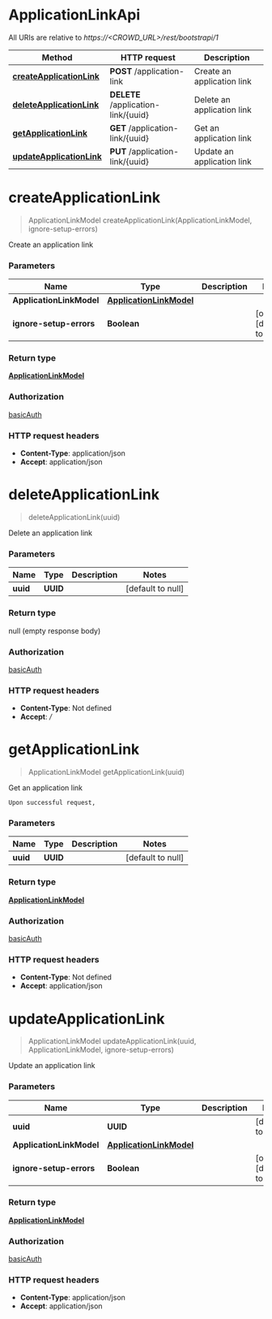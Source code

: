 # ApplicationLinkApi

All URIs are relative to *https://&lt;CROWD_URL&gt;/rest/bootstrapi/1*

| Method | HTTP request | Description |
|------------- | ------------- | -------------|
| [**createApplicationLink**](ApplicationLinkApi.md#createApplicationLink) | **POST** /application-link | Create an application link |
| [**deleteApplicationLink**](ApplicationLinkApi.md#deleteApplicationLink) | **DELETE** /application-link/{uuid} | Delete an application link |
| [**getApplicationLink**](ApplicationLinkApi.md#getApplicationLink) | **GET** /application-link/{uuid} | Get an application link |
| [**updateApplicationLink**](ApplicationLinkApi.md#updateApplicationLink) | **PUT** /application-link/{uuid} | Update an application link |


<a name="createApplicationLink"></a>
# **createApplicationLink**
> ApplicationLinkModel createApplicationLink(ApplicationLinkModel, ignore-setup-errors)

Create an application link

### Parameters

|Name | Type | Description  | Notes |
|------------- | ------------- | ------------- | -------------|
| **ApplicationLinkModel** | [**ApplicationLinkModel**](../Models/ApplicationLinkModel.md)|  | |
| **ignore-setup-errors** | **Boolean**|  | [optional] [default to false] |

### Return type

[**ApplicationLinkModel**](../Models/ApplicationLinkModel.md)

### Authorization

[basicAuth](../README.md#basicAuth)

### HTTP request headers

- **Content-Type**: application/json
- **Accept**: application/json

<a name="deleteApplicationLink"></a>
# **deleteApplicationLink**
> deleteApplicationLink(uuid)

Delete an application link

### Parameters

|Name | Type | Description  | Notes |
|------------- | ------------- | ------------- | -------------|
| **uuid** | **UUID**|  | [default to null] |

### Return type

null (empty response body)

### Authorization

[basicAuth](../README.md#basicAuth)

### HTTP request headers

- **Content-Type**: Not defined
- **Accept**: */*

<a name="getApplicationLink"></a>
# **getApplicationLink**
> ApplicationLinkModel getApplicationLink(uuid)

Get an application link

    Upon successful request, 

### Parameters

|Name | Type | Description  | Notes |
|------------- | ------------- | ------------- | -------------|
| **uuid** | **UUID**|  | [default to null] |

### Return type

[**ApplicationLinkModel**](../Models/ApplicationLinkModel.md)

### Authorization

[basicAuth](../README.md#basicAuth)

### HTTP request headers

- **Content-Type**: Not defined
- **Accept**: application/json

<a name="updateApplicationLink"></a>
# **updateApplicationLink**
> ApplicationLinkModel updateApplicationLink(uuid, ApplicationLinkModel, ignore-setup-errors)

Update an application link

### Parameters

|Name | Type | Description  | Notes |
|------------- | ------------- | ------------- | -------------|
| **uuid** | **UUID**|  | [default to null] |
| **ApplicationLinkModel** | [**ApplicationLinkModel**](../Models/ApplicationLinkModel.md)|  | |
| **ignore-setup-errors** | **Boolean**|  | [optional] [default to false] |

### Return type

[**ApplicationLinkModel**](../Models/ApplicationLinkModel.md)

### Authorization

[basicAuth](../README.md#basicAuth)

### HTTP request headers

- **Content-Type**: application/json
- **Accept**: application/json

